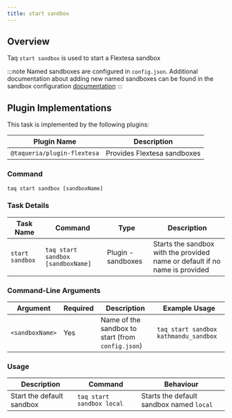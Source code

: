 ```yaml
---
title: start sandbox
---
```


## Overview

Taq `start sandbox` is used to start a Flextesa sandbox

:::note
Named sandboxes are configured in `config.json`. Additional documentation about adding new named sandboxes can be found in the sandbox configuration [documentation](/docs/config/sandbox-config)
:::

## Plugin Implementations

This task is implemented by the following plugins:

| Plugin Name                  | Description                       |
| ---------------------------- | --------------------------------- |
| `@taqueria/plugin-flextesa`  | Provides Flextesa sandboxes       |

### Command

```shell
taq start sandbox [sandboxName]
```

### Task Details

| Task Name        | Command                            | Type                | Description                                                                  | 
| ---------------- | ---------------------------------- | ------------------- | ---------------------------------------------------------------------------- |
| `start sandbox`   | `taq start sandbox [sandboxName]` |  Plugin - sandboxes | Starts the sandbox with the provided name or default if no name is provided  |

### Command-Line Arguments

| Argument          | Required | Description                                            | Example Usage                                         |
| ----------------- | -------- | ------------------------------------------------------ | ----------------------------------------------------- |
| `<sandboxName>`   | Yes      | Name of the sandbox to start (from `config.json`)      | `taq start sandbox kathmandu_sandbox`                   |

### Usage

| Description                               | Command                            | Behaviour                                                                     |
| ----------------------------------------- | ---------------------------------- | ----------------------------------------------------------------------------- |
| Start the default sandbox                 | `taq start sandbox local`          | Starts the default sandbox named `local`                                       |

